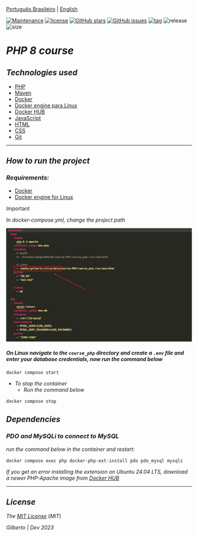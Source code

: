 [Português Brasileiro](https://github.com/Gilberto-Mascena/course-PHP/blob/main/README.md) |
[English](https://github.com/Gilberto-Mascena/course-PHP/blob/main/README-en.md)

[![Maintenance](https://img.shields.io/badge/Maintained%3F-yes-green.svg)](https://Gilberto-Mascena/course-PHP)
[![license](https://img.shields.io/github/license/Gilberto-Mascena/course-PHP)](https://github.com/Gilberto-Mascena/course-PHP/blob/main/LICENSE.md)
[![GitHub stars](https://img.shields.io/github/stars/Gilberto-Mascena/course-PHP)](https://github.com/Gilberto-Mascena/course-PHP/stargazers)
[![GitHub issues](https://img.shields.io/github/issues/Gilberto-Mascena/course-PHP)](https://github.com/Gilberto-Mascena/course-PHP/issues)
[![tag](https://img.shields.io/github/v/release/Gilberto-Mascena/course-PHP?include_prereleases)](https://github.com/Gilberto-Mascena/course-PHP/releases)
![release](https://img.shields.io/github/release-date/Gilberto-Mascena/course-PHP)
![size](https://img.shields.io/github/repo-size/Gilberto-Mascena/course-PHP)

# *PHP 8 course*

## *Technologies used*

- [PHP](https://www.php.net)
- [Maven](https://maven.apache.org)
- [Docker](https://www.docker.com/products/docker-desktop/)
- [Docker engine para Linux](https://docs.docker.com/engine/install/)
- [Docker HUB](https://hub.docker.com)
- [JavaScript](https://developer.mozilla.org/pt-BR/docs/Web/JavaScript)
- [HTML](https://developer.mozilla.org/pt-BR/docs/Web/HTML)
- [CSS](https://developer.mozilla.org/pt-BR/docs/Web/CSS)
- [Git](https://git-scm.com)

---

## *How to run the project*

### *Requirements:*

- [Docker](https://www.docker.com/products/docker-desktop/) 
- [Docker engine for Linux](https://docs.docker.com/engine/install/)

> [!IMPORTANT]
> _In docker-compose.yml, change the project path_

<img src="./assets/docker-compose.png">

#### *On **Linux** navigate to the `course_php` directory and create a `.env` file and enter your database credentials, now run the command below*

```
docker compose start
```
- _To stop the container_
    - _Run the command below_

```
docker compose stop
```

## *Dependencies*

### *PDO and MySQLi to connect to MySQL*

*_run the command below in the container and restart:_*

```
docker compose exec php docker-php-ext-install pdo pdo_mysql mysqli
```

*_If you get an error installing the extension on Ubuntu 24.04 LTS, download a newer PHP-Apache image from [*Docker HUB*](https://hub.docker.com/r/thekingscode/php8.2-apache)_*

---


## *License* 

*The* [*MIT License*](LICENSE.md) (*MIT*)

*Gilberto | Dev 2023*